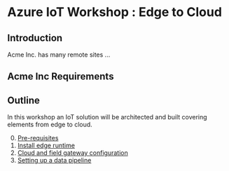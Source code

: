 # Azure IoT Workshop : Edge to Cloud

## Introduction
Acme Inc. has many remote sites ...

## Acme Inc Requirements

## Outline
In this workshop an IoT solution will be architected and built covering elements from edge to cloud.

0. [Pre-requisites](step-000-getting-started)
1. [Install edge runtime](step-001-software-install-edge-device/)
1. [Cloud and field gateway configuration](step-002-cloud-field-gateway-config) 
1. [Setting up a data pipeline]() 